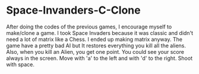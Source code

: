 # Space-Invanders-C-Clone
After doing the codes of the previous games, I encourage myself to make/clone a game. I took Space Invaders because it was classic and didn't need a lot of matrix like a Chess. I ended up making matrix anyway. The game have a pretty bad AI but It restores everything you kill all the aliens. Also, when you kill an Alien, you get one point.  You could see your score always in the screen.  Move with 'a' to the left and with 'd' to the right. Shoot with space.
